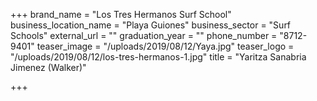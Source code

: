 +++
brand_name = "Los Tres Hermanos Surf School"
business_location_name = "Playa Guiones"
business_sector = "Surf Schools"
external_url = ""
graduation_year = ""
phone_number = "8712-9401"
teaser_image = "/uploads/2019/08/12/Yaya.jpg"
teaser_logo = "/uploads/2019/08/12/los-tres-hermanos-1.jpg"
title = "Yaritza Sanabria Jimenez (Walker)"

+++
